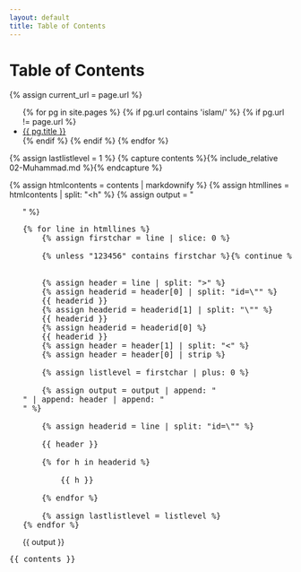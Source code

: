 ```yaml
---
layout: default
title: Table of Contents
---
```


<h1>Table of Contents</h1>

{% assign current_url = page.url %}

<ul>
  {% for pg in site.pages %}
    {% if pg.url contains 'islam/' %}
    {% if pg.url != page.url %}
      <li>
        <a href="{{ pg.url }}">{{ pg.title }}</a>
      </li>
    {% endif %}
    {% endif %}
  {% endfor %}
</ul>



{% assign lastlistlevel = 1 %}
{% capture contents %}{% include_relative 02-Muhammad.md %}{% endcapture %}

{% assign htmlcontents = contents | markdownify %}
{% assign htmllines = htmlcontents | split: "<h" %}
{% assign output = "<ul>" %}
<pre>
{% for line in htmllines %}
	{% assign firstchar = line | slice: 0 %}
	
	{% unless "123456" contains firstchar %}{% continue %}{% endif %}
	
	
	{% assign header = line | split: ">" %}
	{% assign headerid = header[0] | split: "id=\"" %}
	{{ headerid }}
	{% assign headerid = headerid[1] | split: "\"" %}
	{{ headerid }}
	{% assign headerid = headerid[0] %}
	{{ headerid }}
	{% assign header = header[1] | split: "<" %}
	{% assign header = header[0] | strip %}
	
	{% assign listlevel = firstchar | plus: 0 %}
	
	{% assign output = output | append: "<li>" | append: header | append: "</li>" %}
	
	{% assign headerid = line | split: "id=\"" %}
	
	{{ header }}
	
	{% for h in headerid %}
	
		{{ h }}
	
	{% endfor %}
	
	{% assign lastlistlevel = listlevel %}
{% endfor %}
</pre> 


{{ output }}</ul>


<pre>
{{ contents }}
</pre>